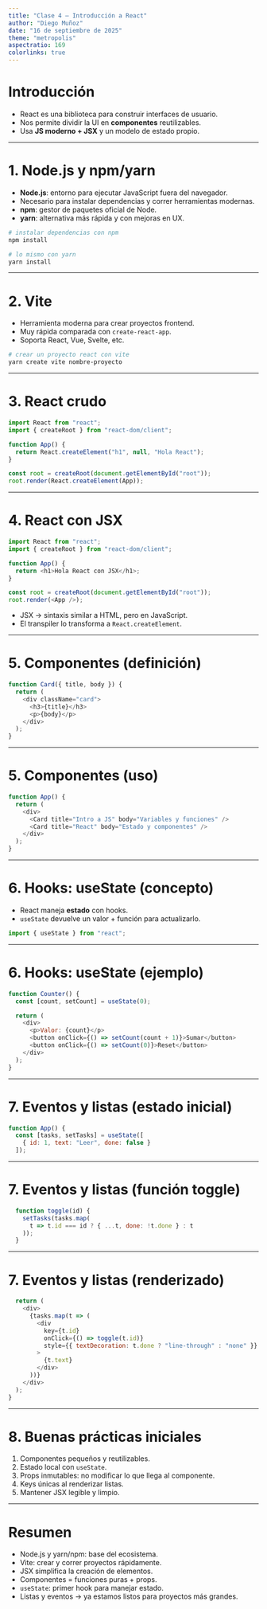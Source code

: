 ```yaml
---
title: "Clase 4 — Introducción a React"
author: "Diego Muñoz"
date: "16 de septiembre de 2025"
theme: "metropolis"
aspectratio: 169
colorlinks: true
---
```


# Introducción

- React es una biblioteca para construir interfaces de usuario.  
- Nos permite dividir la UI en **componentes** reutilizables.  
- Usa **JS moderno + JSX** y un modelo de estado propio.

---

# 1. Node.js y npm/yarn

- **Node.js**: entorno para ejecutar JavaScript fuera del navegador.  
- Necesario para instalar dependencias y correr herramientas modernas.  
- **npm**: gestor de paquetes oficial de Node.  
- **yarn**: alternativa más rápida y con mejoras en UX.  

```bash
# instalar dependencias con npm
npm install

# lo mismo con yarn
yarn install
````

---

# 2. Vite

* Herramienta moderna para crear proyectos frontend.
* Muy rápida comparada con `create-react-app`.
* Soporta React, Vue, Svelte, etc.

```bash
# crear un proyecto react con vite
yarn create vite nombre-proyecto
```

---

# 3. React crudo

```js
import React from "react";
import { createRoot } from "react-dom/client";

function App() {
  return React.createElement("h1", null, "Hola React");
}

const root = createRoot(document.getElementById("root"));
root.render(React.createElement(App));
```

---

# 4. React con JSX

```js
import React from "react";
import { createRoot } from "react-dom/client";

function App() {
  return <h1>Hola React con JSX</h1>;
}

const root = createRoot(document.getElementById("root"));
root.render(<App />);
```

* JSX → sintaxis similar a HTML, pero en JavaScript.
* El transpiler lo transforma a `React.createElement`.

---

# 5. Componentes (definición)

```js
function Card({ title, body }) {
  return (
    <div className="card">
      <h3>{title}</h3>
      <p>{body}</p>
    </div>
  );
}
```

---

# 5. Componentes (uso)

```js
function App() {
  return (
    <div>
      <Card title="Intro a JS" body="Variables y funciones" />
      <Card title="React" body="Estado y componentes" />
    </div>
  );
}
```

---

# 6. Hooks: useState (concepto)

* React maneja **estado** con hooks.
* `useState` devuelve un valor + función para actualizarlo.

```js
import { useState } from "react";
```

---

# 6. Hooks: useState (ejemplo)

```js
function Counter() {
  const [count, setCount] = useState(0);

  return (
    <div>
      <p>Valor: {count}</p>
      <button onClick={() => setCount(count + 1)}>Sumar</button>
      <button onClick={() => setCount(0)}>Reset</button>
    </div>
  );
}
```

---

# 7. Eventos y listas (estado inicial)

```js
function App() {
  const [tasks, setTasks] = useState([
    { id: 1, text: "Leer", done: false }
  ]);
```

---

# 7. Eventos y listas (función toggle)

```js
  function toggle(id) {
    setTasks(tasks.map(
      t => t.id === id ? { ...t, done: !t.done } : t
    ));
  }
```

---

# 7. Eventos y listas (renderizado)

```js
  return (
    <div>
      {tasks.map(t => (
        <div
          key={t.id}
          onClick={() => toggle(t.id)}
          style={{ textDecoration: t.done ? "line-through" : "none" }}
        >
          {t.text}
        </div>
      ))}
    </div>
  );
}
```

---

# 8. Buenas prácticas iniciales

1. Componentes pequeños y reutilizables.
2. Estado local con `useState`.
3. Props inmutables: no modificar lo que llega al componente.
4. Keys únicas al renderizar listas.
5. Mantener JSX legible y limpio.

---

# Resumen

* Node.js y yarn/npm: base del ecosistema.
* Vite: crear y correr proyectos rápidamente.
* JSX simplifica la creación de elementos.
* Componentes = funciones puras + props.
* `useState`: primer hook para manejar estado.
* Listas y eventos → ya estamos listos para proyectos más grandes.
